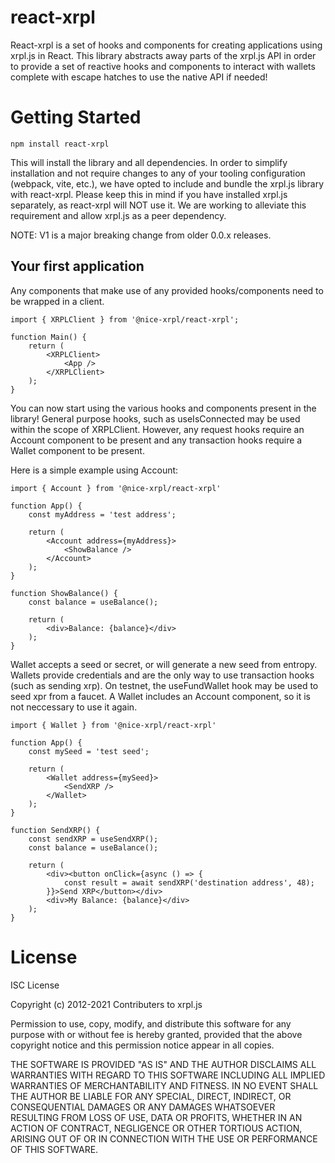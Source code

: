 # react-xrpl
React-xrpl is a set of hooks and components for creating applications using xrpl.js in React.  This library abstracts away parts of the xrpl.js API in order to provide a set of reactive hooks and components to interact with wallets complete with escape hatches to use the native API if needed!

# Getting Started

	npm install react-xrpl

This will install the library and all dependencies.  In order to simplify installation and not require changes to any of your tooling configuration (webpack, vite, etc.), we have opted to include and bundle the xrpl.js library with react-xrpl.  Please keep this in mind if you have installed xrpl.js separately, as react-xrpl will NOT use it.  We are working to alleviate this requirement and allow xrpl.js as a peer dependency.

NOTE: V1 is a major breaking change from older 0.0.x releases.

## Your first application

Any components that make use of any provided hooks/components need to be wrapped in a client.

	import { XRPLClient } from '@nice-xrpl/react-xrpl';

	function Main() {
		return (
			<XRPLClient>
				<App />
			</XRPLClient>
		);
	}

You can now start using the various hooks and components present in the library!  General purpose hooks, such as useIsConnected may be used within the scope of XRPLClient.  However, any request hooks require an Account component to be present and any transaction hooks require a Wallet component to be present.  

Here is a simple example using Account:

	import { Account } from '@nice-xrpl/react-xrpl'

	function App() {
		const myAddress = 'test address';

		return (
			<Account address={myAddress}>
				<ShowBalance />
			</Account>
		);
	}

	function ShowBalance() {
		const balance = useBalance();

		return (
			<div>Balance: {balance}</div>
		);
	}

Wallet accepts a seed or secret, or will generate a new seed from entropy.  Wallets provide credentials and are the only way to use transaction hooks (such as sending xrp).  On testnet, the useFundWallet hook may be used to seed xpr from a faucet.  A Wallet includes an Account component, so it is not neccessary to use it again.

	import { Wallet } from '@nice-xrpl/react-xrpl'

	function App() {
		const mySeed = 'test seed';

		return (
			<Wallet address={mySeed}>
				<SendXRP />
			</Wallet>
		);
	}

	function SendXRP() {
		const sendXRP = useSendXRP();
		const balance = useBalance();

		return (
			<div><button onClick={async () => {
				const result = await sendXRP('destination address', 48);
			}}>Send XRP</button></div>
			<div>My Balance: {balance}</div>
		);
	}


# License
ISC License

Copyright (c) 2012-2021 Contributers to xrpl.js

Permission to use, copy, modify, and distribute this software for any
purpose with or without fee is hereby granted, provided that the above
copyright notice and this permission notice appear in all copies.

THE SOFTWARE IS PROVIDED "AS IS" AND THE AUTHOR DISCLAIMS ALL WARRANTIES
WITH REGARD TO THIS SOFTWARE INCLUDING ALL IMPLIED WARRANTIES OF
MERCHANTABILITY AND FITNESS. IN NO EVENT SHALL THE AUTHOR BE LIABLE FOR
ANY SPECIAL, DIRECT, INDIRECT, OR CONSEQUENTIAL DAMAGES OR ANY DAMAGES
WHATSOEVER RESULTING FROM LOSS OF USE, DATA OR PROFITS, WHETHER IN AN
ACTION OF CONTRACT, NEGLIGENCE OR OTHER TORTIOUS ACTION, ARISING OUT OF
OR IN CONNECTION WITH THE USE OR PERFORMANCE OF THIS SOFTWARE.